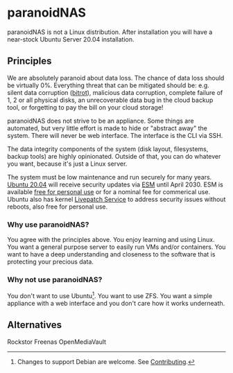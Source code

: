 # paranoidNAS

paranoidNAS is not a Linux distribution. After installation you will have a near-stock 
Ubuntu Server 20.04 installation.

## Principles

We are absolutely paranoid about data loss. The chance of data loss should be virtually 0%. Everything threat that can be mitigated should be: e.g. silent data corruption ([bitrot](https://en.wikipedia.org/wiki/Data_degradation)), malicious data corruption, complete failure of 1, 2 or all physical disks, an unrecoverable data bug in the cloud backup tool, or forgetting to pay the bill on your cloud storage!

paranoidNAS does not strive to be an appliance. Some things are automated, but very little effort
is made to hide or "abstract away" the system. There will never be web interface. The interface is the CLI via SSH. 

The data integrity components of the system (disk layout, filesystems, backup tools) are highly opinionated. Outside of that,
you can do whatever you want, because it's just a Linux server.

The system must be low maintenance and run securely for many years. [Ubuntu 20.04](https://ubuntu.com/about/release-cycle) will receive security updates
via [ESM](https://ubuntu.com/esm) until April 2030. ESM is available [free for personal use](https://ubuntu.com/advantage) or for a nominal fee for commerical use. 
Ubuntu also has kernel [Livepatch Service](https://ubuntu.com/livepatch) to address security issues without reboots, also free for personal use.

### Why use paranoidNAS?

You agree with the principles above. You enjoy learning and using Linux. You want a general purpose server to easily run VMs and/or containers. 
You want to have a deep understanding and closeness to the software that is protecting your precious data.

### Why not use paranoidNAS?

You don't want to use Ubuntu[^1]. You want to use ZFS. You want a simple appliance with a web interface and you don't care how it works underneath.

## Alternatives

Rockstor
Freenas
OpenMediaVault

[^1]: Changes to support Debian are welcome. See [Contributing](contributing.md).